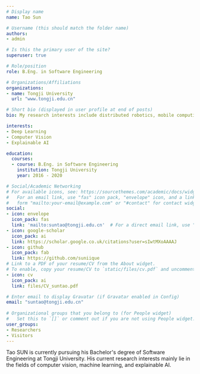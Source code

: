 ```yaml
---
# Display name
name: Tao Sun

# Username (this should match the folder name)
authors:
- admin

# Is this the primary user of the site?
superuser: true

# Role/position
role: B.Eng. in Software Engineering

# Organizations/Affiliations
organizations:
- name: Tongji University
  url: "www.tongji.edu.cn"

# Short bio (displayed in user profile at end of posts)
bio: My research interests include distributed robotics, mobile computing and programmable matter.

interests:
- Deep Learning
- Computer Vision
- Explainable AI

education:
  courses:
  - course: B.Eng. in Software Engineering
    institution: Tongji University
    year: 2016 - 2020

# Social/Academic Networking
# For available icons, see: https://sourcethemes.com/academic/docs/widgets/#icons
#   For an email link, use "fas" icon pack, "envelope" icon, and a link in the
#   form "mailto:your-email@example.com" or "#contact" for contact widget.
social:
- icon: envelope
  icon_pack: fas
  link: 'mailto:suntao@tongji.edu.cn'  # For a direct email link, use "mailto:test@example.org".
- icon: google-scholar
  icon_pack: ai
  link: https://scholar.google.co.uk/citations?user=sIwtMXoAAAAJ
- icon: github
  icon_pack: fab
  link: https://github.com/suniique
# Link to a PDF of your resume/CV from the About widget.
# To enable, copy your resume/CV to `static/files/cv.pdf` and uncomment the lines below.  
- icon: cv
  icon_pack: ai
  link: files/CV_suntao.pdf

# Enter email to display Gravatar (if Gravatar enabled in Config)
email: "suntao@tongji.edu.cn"
  
# Organizational groups that you belong to (for People widget)
#   Set this to `[]` or comment out if you are not using People widget.  
user_groups:
- Researchers
- Visitors
---
```


Tao SUN is currently pursuing his Bachelor's degree of Software Engineering at Tongji University. His current research interests mainly lie in the fields of computer vision, machine learning, and explainable AI.
